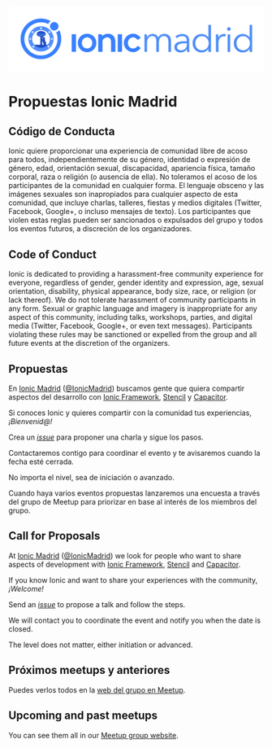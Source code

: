 ![Ionic Madrid](logos/ionic-madrid-landscape.svg)

# Propuestas Ionic Madrid

## Código de Conducta

Ionic quiere proporcionar una experiencia de comunidad libre de acoso para todos, independientemente de su género, identidad o expresión de género, edad, orientación sexual, discapacidad, apariencia física, tamaño corporal, raza o religión (o ausencia de ella). No toleramos el acoso de los participantes de la comunidad en cualquier forma. El lenguaje obsceno y las imágenes sexuales son inapropiados para cualquier aspecto de esta comunidad, que incluye charlas, talleres, fiestas y medios digitales (Twitter, Facebook, Google+, o incluso mensajes de texto). Los participantes que violen estas reglas pueden ser sancionados o expulsados del grupo y todos los eventos futuros, a discreción de los organizadores.

## Code of Conduct

Ionic is dedicated to providing a harassment-free community experience for everyone, regardless of gender, gender identity and expression, age, sexual orientation, disability, physical appearance, body size, race, or religion (or lack thereof). We do not tolerate harassment of community participants in any form. Sexual or graphic language and imagery is inappropriate for any aspect of this community, including talks, workshops, parties, and digital media (Twitter, Facebook, Google+, or even text messages). Participants violating these rules may be sanctioned or expelled from the group and all future events at the discretion of the organizers.

## Propuestas

En [Ionic Madrid](https://www.meetup.com/Ionic-Madrid) ([@IonicMadrid](https://twitter.com/IonicMadrid))
buscamos gente que quiera compartir aspectos del desarrollo con [Ionic Framework](https://ionicframework.com), [Stencil](https://stenciljs.com) y [Capacitor](https://capacitor.ionicframework.com).

Si conoces Ionic y quieres compartir con la comunidad tus experiencias, *¡Bienvenid@!*

Crea un [_issue_](https://github.com/IonicSpain/IonicMadrid/issues/new)
para proponer una charla y sigue los pasos.

Contactaremos contigo para coordinar el evento y te avisaremos cuando la fecha esté cerrada.

No importa el nivel, sea de iniciación o avanzado.

Cuando haya varios eventos propuestas lanzaremos una encuesta a través del grupo de Meetup para priorizar en base al interés de los miembros del grupo.

## Call for Proposals

At [Ionic Madrid](https://www.meetup.com/Ionic-Madrid) ([@IonicMadrid](https://twitter.com/IonicMadrid))
we look for people who want to share aspects of development with [Ionic Framework](https://ionicframework.com), [Stencil](https://stenciljs.com) and [Capacitor](https://capacitor.ionicframework.com).

If you know Ionic and want to share your experiences with the community, *¡Welcome!*

Send an [_issue_](https://github.com/IonicSpain/IonicMadrid/issues/new)
to propose a talk and follow the steps.

We will contact you to coordinate the event and notify you when the date is closed.

The level does not matter, either initiation or advanced.

## Próximos meetups y anteriores

Puedes verlos todos en la [web del grupo en Meetup](https://www.meetup.com/Ionic-Madrid/events).

## Upcoming and past meetups

You can see them all in our [Meetup group website](https://www.meetup.com/Ionic-Madrid/events).

